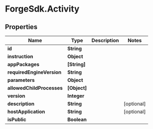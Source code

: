 # ForgeSdk.Activity

## Properties
Name | Type | Description | Notes
------------ | ------------- | ------------- | -------------
**id** | **String** |  | 
**instruction** | **Object** |  | 
**appPackages** | **[String]** |  | 
**requiredEngineVersion** | **String** |  | 
**parameters** | **Object** |  | 
**allowedChildProcesses** | **[Object]** |  | 
**version** | **Integer** |  | 
**description** | **String** |  | [optional] 
**hostApplication** | **String** |  | [optional] 
**isPublic** | **Boolean** |  | 


